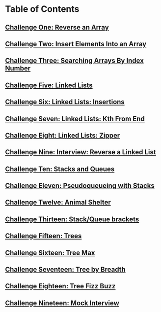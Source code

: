 # Table of Contents

## [Challenge One: Reverse an Array](./challenge-01.md)

## [Challenge Two: Insert Elements Into an Array](./challenge-02.md)

## [Challenge Three: Searching Arrays By Index Number](./challenge-03.md)

## [Challenge Five: Linked Lists](./challenge-05.md)

## [Challenge Six: Linked Lists: **Insertions**](./challenge-06.md)

## [Challenge Seven: Linked Lists: Kth From End](./challenge-07.md)

## [Challenge Eight: Linked Lists: Zipper](./challenge-08.md)

## [Challenge Nine: Interview: Reverse a Linked List](./challenge-09.md)

## [Challenge Ten: Stacks and Queues](./challenge-10.md)

## [Challenge Eleven: Pseudoqueueing with Stacks](./challenge-11.md)

## [Challenge Twelve: Animal Shelter](./challenge-12.md)

## [Challenge Thirteen: Stack/Queue brackets](./challenge-13.md)

## [Challenge Fifteen: Trees](./challenge-15.test.js)

## [Challenge Sixteen: Tree Max](./challenge-16.test.js)

## [Challenge Seventeen: Tree by Breadth](./challenge-17.test.js)

## [Challenge Eighteen: Tree Fizz Buzz](./challenge-18.test.js)

## [Challenge Nineteen: Mock Interview](./challenge-18.md)
